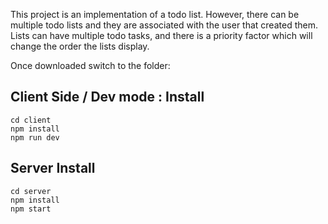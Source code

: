 This project is an implementation of a todo list. However, there can be 
multiple todo lists and they are associated with the user that created them.
Lists can have multiple todo tasks, and there is a priority factor which 
will change the order the lists display. 

Once downloaded switch to the folder:


## Client Side / Dev mode : Install

```
cd client
npm install 
npm run dev
```

## Server Install

```
cd server 
npm install
npm start 
```
